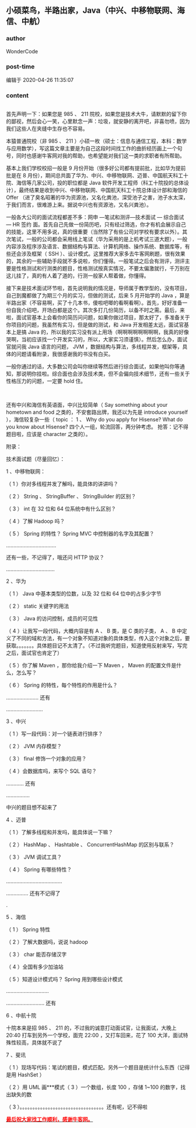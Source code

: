 ## 小硕菜鸟，半路出家，Java（中兴、中移物联网、海信、中航）
### author 
WonderCode
### post-time 

编辑于  2020-04-26 11:35:07
### content 
<div class="post-topic-des nc-post-content">
 <pre class="prettyprint"></pre>
 <p align="left" style="text-align:left;">
  <span>
   首先声明一下：如果您是
  </span>
  <span>
   985
  </span>
  <span>
   、
  </span>
  <span>
   211
  </span>
  <span>
   院校，如果您是技术大牛，请默默的留下你的鄙视，然后会心一笑，心里默念一声：垃圾，就安静的离开吧，非喜勿喷，因为我们这些人在夹缝中生存也不容易。
  </span>
 </p>
 <p align="left" style="text-align:left;">
  <span>
   本猿普通院校（非
  </span>
  <span>
   985
  </span>
  <span>
   、
  </span>
  <span>
   211
  </span>
  <span>
   ）小硕一枚（硕士：信息与通信工程，本科：数学与应用数学），写这篇文章主要是为自己这段时间找工作的曲折经历画上一个句号，同时也感谢牛客网对我的帮助，也希望能对我们这一类的求职者有所帮助。
  </span>
 </p>
 <p>
  <span>
   基本上我们学校校招一般是
  </span>
  <span>
   9
  </span>
  <span>
   月份开始（很多好公司都有提前批，比如华为提前批是在
  </span>
  <span>
   8
  </span>
  <span>
   月份），期间总共面了华为、中兴、中移物联网、迈普、中国航天科工十院、海信等几家公司，投的职位都是
  </span>
  <span>
   Java
  </span>
  <span>
   软件开发工程师（科工十院投的总体设计），最终结果是收到中兴、中移物联网、中国航天科工十院总体设计部和海信的
  </span>
  <span>
   Offer
  </span>
  <span>
   （进了臭名昭著的华为资源池，又名化粪池，深受池子之害，池子水太深，于我们而言，很难游上来。据说中兴也有资源池，又名兴粪池）。
  </span>
 </p>
 <p>
  <span>
   一般各大公司的面试流程都差不多：网申
  </span>
  <span>
   —笔试和测评—技术面试
   <span>
    —
   </span>
   综合面试
   <span>
    —
   </span>
  </span>
  <span>
   HR
  </span>
  <span>
   签约
  </span>
  <span>
   面。首先自己先做一份简历吧，只有经过筛选，你才有机会展示自己的技能，这里不用多说，真的很重要（当然除了有些公司对学校有要求以外）。其次笔试，一般的公司都会采用线上笔试（华为采用的是上机考试三道大题），一般内容涉及程序涉及语言、数据结构与算法、计算机网络、操作系统、数据库等，有些还会涉及框架（
  </span>
  <span>
   SSH
  </span>
  <span>
   ）、设计模式。这里推荐大家多去牛客网刷题，很有效果的，其余的一些辅助手段就不多说啦，你们懂得。一般笔试之后会有测评，测评主要是性格测试和行测类的题目，性格测试按真实情况，不要太偏激就行，千万别在这儿挂了，真的有人着了道的，行测一般家人帮着做，你懂得。
  </span>
 </p>
 <p>
  <span>
   接下来是技术面试环节啦，首先说明我的情况是，导师属于教学型的，没有项目，自己到魔都做了为期三个月的实习，但做的测试，后来
  </span>
  <span>
   5
  </span>
  <span>
   月开始学的
  </span>
  <span>
   Java
  </span>
  <span>
   ，算是半路出家（不容易啊，买了十几本书，傻啦吧唧的看啊看啊）。首先，好好准备一份自我介绍吧，开场白都是这个。其次多打几份简历，以备不时之需。最后，来啦，面试官基本上会看你的简历问问题，如果你做过项目，那太好了，多准备关于你项目的问题，我虽然有实习，但是做的测试，和
  </span>
  <span>
   Java
  </span>
  <span>
   开发相差太远，面试官基本上是搞
  </span>
  <span>
   Java
  </span>
  <span>
   的，所以我的实习没有派上用场（啊啊啊啊啊啊啊啊，我真的好像哭啊，当初应该找一个开发实习的，所以，大家实习须谨慎）。然后怎么办，面试官就问我
  </span>
  <span>
   Java
  </span>
  <span>
   语言的问题，
  </span>
  <span>
   JVM
  </span>
  <span>
   ，数据结构与算法，多线程并发，框架等，具体的问题请看附录，我很感谢我的书没有白买。
  </span>
 </p>
 <p>
  <span>
   一般你通过的话，大多数公司会叫你继续等然后进行综合面试，如果他叫你等通知，那说明你挂啦。综合面也会涉及技术类，但不会偏向技术细节，还有一些关于性格压力的问题，一定要
  </span>
  <span>
   hold
  </span>
  <span>
   住。
  </span>
 </p>
 <p>
  <br/>
 </p>
 <p>
  <span>
   还有中兴和海信有英语面，中兴比较简单（
  </span>
  <span>
   Say something about your hometown and food
  </span>
  <span>
   之类的，不安套路出牌，我还以为先是
  </span>
  <span>
   introduce yourself
  </span>
  <span>
   ），海信较复杂一些（
  </span>
  <span>
   topic
  </span>
  <span>
   ：
  </span>
  <span>
   1
  </span>
  <span>
   、
  </span>
  <span>
   Why do you apply for Hisense? What do you know about Hisense?
  </span>
  <span>
   四个人一组，轮流回答，两分钟考虑。
  </span>
  <span>
   抢答：记不得题目啦，应该是
  </span>
  <span>
   character
  </span>
  <span>
   之类的）。
  </span>
 </p>
 <p>
  <span>
   附录：
  </span>
 </p>
 <p>
  <span>
   技术面试题（尽量回忆）：
  </span>
 </p>
 <p>
  <span>
   1
  </span>
  <span>
   、中移物联网：
  </span>
 </p>
 <p>
  <span>
   （
  </span>
  <span>
   1
  </span>
  <span>
   ）你对多线程并发了解吗，能具体的讲讲吗？
  </span>
 </p>
 <p>
  <span>
   （
  </span>
  <span>
   2
  </span>
  <span>
   ）
  </span>
  <span>
   String
  </span>
  <span>
   、
  </span>
  <span>
   StringBuffer
  </span>
  <span>
   、
  </span>
  <span>
   StringBuilder
  </span>
  <span>
   的区别？
  </span>
 </p>
 <p>
  <span>
   （
  </span>
  <span>
   3
  </span>
  <span>
   ）
  </span>
  <span>
   int
  </span>
  <span>
   在
  </span>
  <span>
   32
  </span>
  <span>
   位和
  </span>
  <span>
   64
  </span>
  <span>
   位系统中有什么区别？
  </span>
 </p>
 <p>
  <span>
   （
  </span>
  <span>
   4
  </span>
  <span>
   ）了解
  </span>
  <span>
   Hadoop
  </span>
  <span>
   吗？
  </span>
 </p>
 <p>
  <span>
   （
  </span>
  <span>
   5
  </span>
  <span>
   ）
  </span>
  <span>
   Spring
  </span>
  <span>
   的特性？
  </span>
  <span>
   Spring MVC
  </span>
  <span>
   中控制器的名字及其配置？
  </span>
 </p>
 <p>
  <span>
   …………………………….
  </span>
 </p>
 <p>
  <span>
   还有一些，不记得了，哦还问
  </span>
  <span>
   HTTP
  </span>
  <span>
   协议？
  </span>
 </p>
 <p>
  <span>
   ……………………………
  </span>
 </p>
 <p>
  <span>
   2
  </span>
  <span>
   、华为
  </span>
 </p>
 <p>
  <span>
   （
  </span>
  <span>
   1
  </span>
  <span>
   ）
  </span>
  <span>
   Java
  </span>
  <span>
   中基本类型的位数，以及
  </span>
  <span>
   32
  </span>
  <span>
   位和
  </span>
  <span>
   64
  </span>
  <span>
   位中的占多少字节
  </span>
 </p>
 <p>
  <span>
   （
  </span>
  <span>
   2
  </span>
  <span>
   ）
  </span>
  <span>
   static
  </span>
  <span>
   关键字的用法
  </span>
 </p>
 <p>
  <span>
   （
  </span>
  <span>
   3
  </span>
  <span>
   ）
  </span>
  <span>
   Java
  </span>
  <span>
   的访问控制，成员的可见性
  </span>
 </p>
 <p>
  <span>
   （
  </span>
  <span>
   4
  </span>
  <span>
   ）让我写一段代码，大概内容是有
  </span>
  <span>
   A
  </span>
  <span>
   、
  </span>
  <span>
   B
  </span>
  <span>
   类，是
  </span>
  <span>
   C
  </span>
  <span>
   类的子类，
  </span>
  <span>
   A
  </span>
  <span>
   、
  </span>
  <span>
   B
  </span>
  <span>
   中定义了不同的域和方法，有一个对象不知道对象的具体类型，传入这个对象之后，要获取。。。。。。。具体题目记不太清了。（不过我听完题目，知道使用反射来写，写完之后，面试官也肯定了）
  </span>
 </p>
 <p>
  <span>
   （
  </span>
  <span>
   5
  </span>
  <span>
   ）你了解
  </span>
  <span>
   Maven
  </span>
  <span>
   ，那你给我介绍一下
  </span>
  <span>
   Maven
  </span>
  <span>
   ，
  </span>
  <span>
   Maven
  </span>
  <span>
   的配置文件是什么，怎么写？
  </span>
 </p>
 <p>
  <span>
   （
  </span>
  <span>
   6
  </span>
  <span>
   ）
  </span>
  <span>
   Spring
  </span>
  <span>
   的特性，每个特性的作用是什么？
  </span>
 </p>
 <p>
  <span>
   ………………….
  </span>
  <span>
   还有
  </span>
 </p>
 <p>
  <span>
   …………………….
  </span>
 </p>
 <p>
  <span>
   3
  </span>
  <span>
   、中兴
  </span>
 </p>
 <p>
  <span>
   （
  </span>
  <span>
   1
  </span>
  <span>
   ）写一段代码：对一个链表进行排序？
  </span>
 </p>
 <p>
  <span>
   （
  </span>
  <span>
   2
  </span>
  <span>
   ）
  </span>
  <span>
   JVM
  </span>
  <span>
   内存模型？
  </span>
 </p>
 <p>
  <span>
   （
  </span>
  <span>
   3
  </span>
  <span>
   ）
  </span>
  <span>
   final
  </span>
  <span>
   修饰一个对象的应用？
  </span>
 </p>
 <p>
  <span>
   （
  </span>
  <span>
   4
  </span>
  <span>
   ）会数据库吗，来写个
  </span>
  <span>
   SQL
  </span>
  <span>
   语句？
  </span>
 </p>
 <p>
  <span>
   …………
  </span>
  <span>
   还有
  </span>
 </p>
 <p>
  <span>
   …………….
  </span>
 </p>
 <p>
  <span>
   中兴的题目想不起来了
  </span>
 </p>
 <p>
  <span>
   4
  </span>
  <span>
   、迈普
  </span>
 </p>
 <p>
  <span>
   （
  </span>
  <span>
   1
  </span>
  <span>
   ）了解多线程和并发吗，能具体说一下嘛？
  </span>
 </p>
 <p>
  <span>
   （
  </span>
  <span>
   2
  </span>
  <span>
   ）
  </span>
  <span>
   HashMap
  </span>
  <span>
   、
  </span>
  <span>
   Hashtable
  </span>
  <span>
   、
  </span>
  <span>
   ConcurrentHashMap
  </span>
  <span>
   的区别与联系？
  </span>
 </p>
 <p>
  <span>
   （
  </span>
  <span>
   3
  </span>
  <span>
   ）
  </span>
  <span>
   JVM
  </span>
  <span>
   调试工具？
  </span>
 </p>
 <p>
  <span>
   （
  </span>
  <span>
   4
  </span>
  <span>
   ）
  </span>
  <span>
   Spring
  </span>
  <span>
   有哪些特性？
  </span>
 </p>
 <p>
  <span>
   ………………………………..
  </span>
 </p>
 <p>
  <span>
   ……………
  </span>
  <span>
   还有不记得了
  </span>
 </p>
 <p>
  <span>
   .
  </span>
 </p>
 <p>
  <span>
   5
  </span>
  <span>
   、海信
  </span>
 </p>
 <p>
  <span>
   （
  </span>
  <span>
   1
  </span>
  <span>
   ）
  </span>
  <span>
   Spring
  </span>
  <span>
   特性
  </span>
 </p>
 <p>
  <span>
   （
  </span>
  <span>
   2
  </span>
  <span>
   ）了解大数据吗，说说
  </span>
  <span>
   hadoop
  </span>
 </p>
 <p>
  <span>
   （
  </span>
  <span>
   3
  </span>
  <span>
   ）
  </span>
  <span>
   char
  </span>
  <span>
   能否存储汉字
  </span>
 </p>
 <p>
  <span>
   （
  </span>
  <span>
   4
  </span>
  <span>
   ）全国有多少加油站
  </span>
 </p>
 <p>
  <span>
   （
  </span>
  <span>
   5
  </span>
  <span>
   ）知道设计模式吗？
  </span>
  <span>
   Spring
  </span>
  <span>
   用到哪些设计模式
  </span>
 </p>
 <p>
  <span>
   ………………………..
  </span>
 </p>
 <p>
  <span>
   ……………………..
  </span>
  <span>
   还有
  </span>
 </p>
 <p>
  <span>
   6
  </span>
  <span>
   、中航十院
  </span>
 </p>
 <p>
  <span>
   十院本来是招
  </span>
  <span>
   985
  </span>
  <span>
   、
  </span>
  <span>
   211
  </span>
  <span>
   的，不过我的诚意打动面试官，让我面试，大晚上
  </span>
  <span>
   20:40
  </span>
  <span>
   打车到另外一个学校，面完
  </span>
  <span>
   22:00
  </span>
  <span>
   ，又打车回来，花了
  </span>
  <span>
   100
  </span>
  <span>
   大洋，面试特殊性较高，具体就不说了
  </span>
 </p>
 <p>
  <span>
   7
  </span>
  <span>
   、斐讯
  </span>
 </p>
 <p>
  <span>
   （
  </span>
  <span>
   1
  </span>
  <span>
   ）现场写代码：笔试的题目，模式匹配。另外一个题目是统计什么东西（记得是用
  </span>
  <span>
   HashSet
  </span>
  <span>
   ）
  </span>
 </p>
 <p>
  <span>
   （
  </span>
  <span>
   2
  </span>
  <span>
   ）用
  </span>
  <span>
   UML
  </span>
  <span>
   画***模式（
  </span>
  <span>
   3
  </span>
  <span>
   ）一个数组，长度
  </span>
  <span>
   100
  </span>
  <span>
   ，存储
  </span>
  <span>
   1~100
  </span>
  <span>
   的数字，找出缺失的数
  </span>
 </p>
 <p>
  <span>
   （
  </span>
  <span>
   3
  </span>
  <span>
   ）。。。。。。。。。。。。。。。。。。。。。。。。。。。。。。。。。还有呢，记不得啦
  </span>
 </p>
 <p>
  <span>
  </span>
 </p>
 <p>
  <b>
   <u>
    <span style="color:red;">
     最后祝大家找工作顺利，感谢牛客网。
    </span>
   </u>
  </b>
 </p>
 <br/>
</div>
